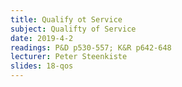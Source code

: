 ```yaml
---
title: Qualify ot Service
subject: Qualifty of Service
date: 2019-4-2
readings: P&D p530-557; K&R p642-648
lecturer: Peter Steenkiste
slides: 18-qos
---
```

